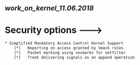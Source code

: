 ***work_on_kernel_11.06.2018***
----------------------------------------------------
# Security options  --->
```bash
* Simplified Mandatory Access Control Kernel Support
    [*]   Reporting on access granted by Smack rules
    [*]   Packet marking using secmarks for netfilter
    [*]   Treat delivering signals as an append operation 
```
